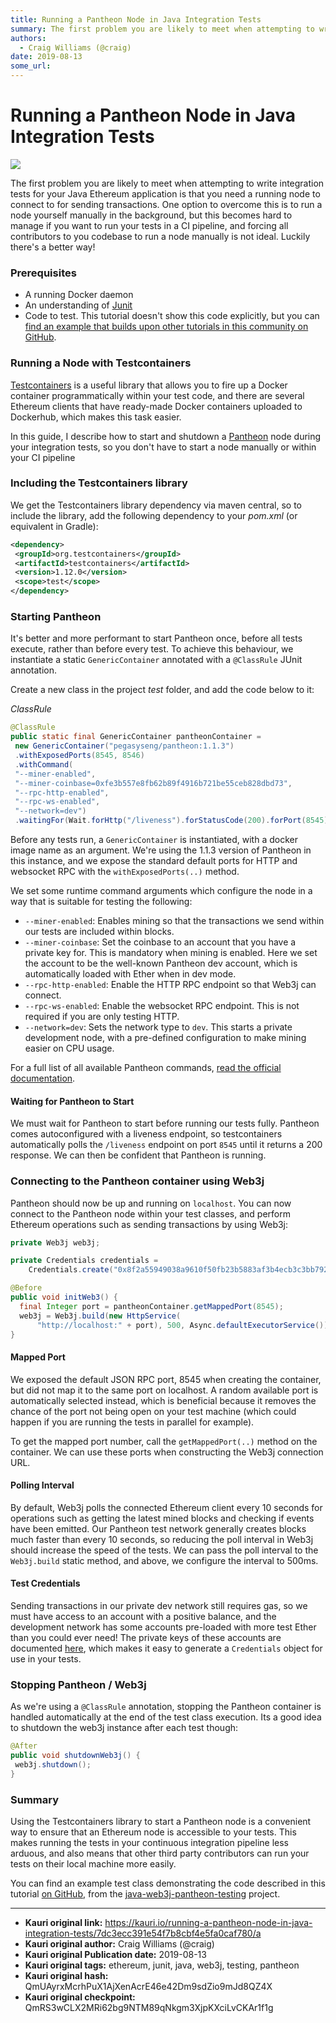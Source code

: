 ```yaml
---
title: Running a Pantheon Node in Java Integration Tests
summary: The first problem you are likely to meet when attempting to write integration tests for your Java Ethereum application is that you need a running node to connect to for sending transactions. One option to overcome this is to run a node yourself manually in the background, but this becomes hard to manage if you want to run your tests in a CI pipeline, and forcing all contributors to you codebase to run a node manually is not ideal. Luckily theres a better way! Prerequisites A running Docker daemo
authors:
  - Craig Williams (@craig)
date: 2019-08-13
some_url: 
---
```


# Running a Pantheon Node in Java Integration Tests

![](https://ipfs.infura.io/ipfs/QmPS8X2k3fEVfFr37L2Paq8Gj1KVgMBEKAHMdLyNrSxsHa)


The first problem you are likely to meet when attempting to write integration tests for your Java Ethereum application is that you need a running node to connect to for sending transactions. One option to overcome this is to run a node yourself manually in the background, but this becomes hard to manage if you want to run your tests in a CI pipeline, and forcing all contributors to you codebase to run a node manually is not ideal. Luckily there's a better way!

### Prerequisites

-   A running Docker daemon
-   An understanding of [Junit](https://junit.org/)
-   Code to test. This tutorial doesn't show this code explicitly, but you can [find an example that builds upon other tutorials in this community on GitHub](https://github.com/kauri-io/java-web3j-pantheon-testing/blob/4814ff2c81d5e1141671b4d1f0680e901bc72051/src/test/java/io/kauri/java/test/TestWeb3jPantheon.java#L63).

### Running a Node with Testcontainers

[Testcontainers](https://www.testcontainers.org/) is a useful library that allows you to fire up a Docker container programmatically within your test code, and there are several Ethereum clients that have ready-made Docker containers uploaded to Dockerhub, which makes this task easier.

In this guide, I describe how to start and shutdown a [Pantheon](https://github.com/PegaSysEng/pantheon) node during your integration tests, so you don't have to start a node manually or within your CI pipeline

### Including the Testcontainers library

We get the Testcontainers library dependency via maven central, so to include the library, add the following dependency to your _pom.xml_ (or equivalent in Gradle):

```xml
<dependency>
 <groupId>org.testcontainers</groupId>
 <artifactId>testcontainers</artifactId>
 <version>1.12.0</version>
 <scope>test</scope>
</dependency>
```

### Starting Pantheon

It's better and more performant to start Pantheon once, before all tests execute, rather than before every test. To achieve this behaviour, we instantiate a static `GenericContainer` annotated with a `@ClassRule` JUnit annotation.

Create a new class in the project _test_ folder, and add the code below to it:

_ClassRule_

```java
@ClassRule
public static final GenericContainer pantheonContainer =
 new GenericContainer("pegasyseng/pantheon:1.1.3")
 .withExposedPorts(8545, 8546)
 .withCommand(
 "--miner-enabled",
 "--miner-coinbase=0xfe3b557e8fb62b89f4916b721be55ceb828dbd73",
 "--rpc-http-enabled",
 "--rpc-ws-enabled",
 "--network=dev")
 .waitingFor(Wait.forHttp("/liveness").forStatusCode(200).forPort(8545));
```

Before any tests run, a `GenericContainer` is instantiated, with a docker image name as an argument. We're using the 1.1.3 version of Pantheon in this instance, and we expose the standard default ports for HTTP and websocket RPC with the `withExposedPorts(..)` method.

We set some runtime command arguments which configure the node in a way that is suitable for testing the following:

-   `--miner-enabled`: Enables mining so that the transactions we send within our tests are included within blocks.
-   `--miner-coinbase`: Set the coinbase to an account that you have a private key for. This is mandatory when mining is enabled. Here we set the account to be the well-known Pantheon dev account, which is automatically loaded with Ether when in dev mode.
-   `--rpc-http-enabled`: Enable the HTTP RPC endpoint so that Web3j can connect.
-   `--rpc-ws-enabled`: Enable the websocket RPC endpoint. This is not required if you are only testing HTTP.
-   `--network=dev`: Sets the network type to `dev`. This starts a private development node, with a pre-defined configuration to make mining easier on CPU usage.

For a full list of all available Pantheon commands, [read the official documentation](https://docs.pantheon.pegasys.tech/en/stable/Reference/Pantheon-CLI-Syntax/).

#### Waiting for Pantheon to Start

We must wait for Pantheon to start before running our tests fully. Pantheon comes autoconfigured with a liveness endpoint, so testcontainers automatically polls the `/liveness` endpoint on port `8545` until it returns a 200 response. We can then be confident that Pantheon is running.

### Connecting to the Pantheon container using Web3j

Pantheon should now be up and running on `localhost`. You can now connect to the Pantheon node within your test classes, and perform Ethereum operations such as sending transactions by using Web3j:

```java
private Web3j web3j;

private Credentials credentials = 
    Credentials.create("0x8f2a55949038a9610f50fb23b5883af3b4ecb3c3bb792cbcefbd1542c692be63");  

@Before
public void initWeb3() {
  final Integer port = pantheonContainer.getMappedPort(8545);
  web3j = Web3j.build(new HttpService(
      "http://localhost:" + port), 500, Async.defaultExecutorService());
}

```

#### Mapped Port

We exposed the default JSON RPC port, 8545 when creating the container, but did not map it to the same port on localhost. A random available port is automatically selected instead, which is beneficial because it removes the chance of the port not being open on your test machine (which could happen if you are running the tests in parallel for example).

To get the mapped port number, call the `getMappedPort(..)` method on the container. We can use these ports when constructing the Web3j connection URL.

#### Polling Interval

By default, Web3j polls the connected Ethereum client every 10 seconds for operations such as getting the latest mined blocks and checking if events have been emitted. Our Pantheon test network generally creates blocks much faster than every 10 seconds, so reducing the poll interval in Web3j should increase the speed of the tests. We can pass the poll interval to the `Web3j.build` static method, and above, we configure the interval to 500ms.

#### Test Credentials

Sending transactions in our private dev network still requires gas, so we must have access to an account with a positive balance, and the development network has some accounts pre-loaded with more test Ether than you could ever need! The private keys of these accounts are documented [here](https://docs.pantheon.pegasys.tech/en/stable/Configuring-Pantheon/Accounts-for-Testing/), which makes it easy to generate a `Credentials` object for use in your tests.

### Stopping Pantheon / Web3j

As we're using a `@ClassRule` annotation, stopping the Pantheon container is handled automatically at the end of the test class execution. Its a good idea to shutdown the web3j instance after each test though:

```java
@After
public void shutdownWeb3j() {
 web3j.shutdown();
}
```

### Summary

Using the Testcontainers library to start a Pantheon node is a convenient way to ensure that an Ethereum node is accessible to your tests. This makes running the tests in your continuous integration pipeline less arduous, and also means that other third party contributors can run your tests on their local machine more easily.

You can find an example test class demonstrating the code described in this tutorial [on GitHub](https://github.com/kauri-io/java-web3j-pantheon-testing/blob/master/src/test/java/io/kauri/java/test/TestWeb3jPantheon.java), from the [java-web3j-pantheon-testing](https://github.com/kauri-io/java-web3j-pantheon-testing) project.


---

- **Kauri original link:** https://kauri.io/running-a-pantheon-node-in-java-integration-tests/7dc3ecc391e54f7b8cbf4e5fa0caf780/a
- **Kauri original author:** Craig Williams (@craig)
- **Kauri original Publication date:** 2019-08-13
- **Kauri original tags:** ethereum, junit, java, web3j, testing, pantheon
- **Kauri original hash:** QmUAyrxMcrhPuX1AjXenAcrE46e42Dm9sdZio9mJd8QZ4X
- **Kauri original checkpoint:** QmRS3wCLX2MRi62bg9NTM89qNkgm3XjpKXciLvCKAr1f1g



